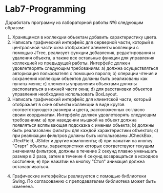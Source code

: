 # Lab7-Programming
Доработать программу из лабораторной работы №6 следующим образом: 
1. Хранящимся в коллекции объектам добавить характеристику цвета.
2. Написать графический интерфейс для серверной части, который в центральной части окна отображает элементы коллекции с помощью JTree,  реализует функции добавления, редактирования и удаления объекта, а также все остальные функции для управления коллекцией из предыдущей работы. Интерфейс должен удовлетворять следующим требованиям:
a) должна осуществляться авторизация пользователя с помощью пароля;
b) операции чтения и сохранения коллекции объектов должны быть реализованы как пункты меню;
c) элементы управления объектами должны располагаться в нижней части окна;
d) для расстановки объектов управления необходимо использовать BoxLayout.
3. Написать графический интерфейс для клиентской части, который отображает в окне объекты коллекции в виде кругов соответствующего размера и цвета, расположенных согласно своим координатам. Интерфейс должен удовлетворять следующим требованиям:
a) при наведении мышкой на объект должна появляться всплывающая подсказка с именем объекта;
b) должны быть реализованы фильтры для каждой характеристики объектов;
c) при реализации фильтров должны быть использованы JCheckBox, JTextField, JSlider и другие компоненты;
d) при нажатии на кнопку "Старт" объекты, характеристики которых соответствуют текущим значениям фильтров, должны в течение 2 секунд плавно уменьшать размер в 2 раза, затем в течение 4 секунд возвращаться в исходное состояние;
e) при нажатии на кнопку "Стоп" анимация должна останавливаться.
4) Графические интерфейсы реализуются с помощью библиотеки Swing. По согласованию с преподавателем библиотека может быть изменена.
